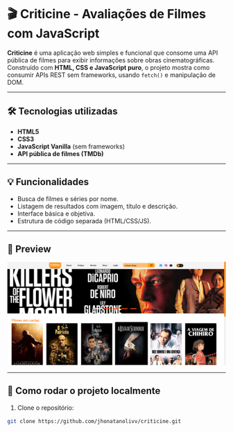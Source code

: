 # 🎬 Criticine - Avaliações de Filmes com JavaScript

**Criticine** é uma aplicação web simples e funcional que consome uma API pública de filmes para exibir informações sobre obras cinematográficas.  
Construído com **HTML, CSS e JavaScript puro**, o projeto mostra como consumir APIs REST sem frameworks, usando `fetch()` e manipulação de DOM.

---

## 🛠️ Tecnologias utilizadas

- **HTML5**  
- **CSS3**  
- **JavaScript Vanilla** (sem frameworks)
- **API pública de filmes (TMDb)**

---

## 💡 Funcionalidades

- Busca de filmes e séries por nome.
- Listagem de resultados com imagem, título e descrição.
- Interface básica e objetiva.
- Estrutura de código separada (HTML/CSS/JS).

---

## 📸 Preview

<!-- Substitua pelo caminho real da imagem -->
![Preview do Criticine](./assets/images/criticine-preview.png)

---

## 🚀 Como rodar o projeto localmente

1. Clone o repositório:
```bash
git clone https://github.com/jhonatanolivv/criticine.git

